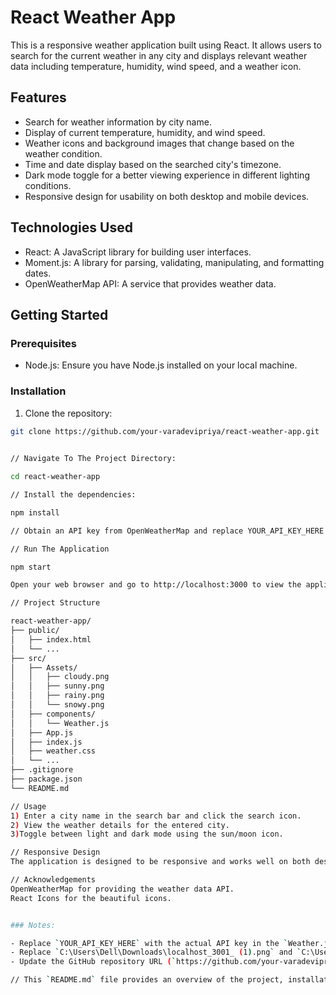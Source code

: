 # React Weather App

This is a responsive weather application built using React. It allows users to search for the current weather in any city and displays relevant weather data including temperature, humidity, wind speed, and a weather icon.

## Features

- Search for weather information by city name.
- Display of current temperature, humidity, and wind speed.
- Weather icons and background images that change based on the weather condition.
- Time and date display based on the searched city's timezone.
- Dark mode toggle for a better viewing experience in different lighting conditions.
- Responsive design for usability on both desktop and mobile devices.

## Technologies Used

- React: A JavaScript library for building user interfaces.
- Moment.js: A library for parsing, validating, manipulating, and formatting dates.
- OpenWeatherMap API: A service that provides weather data.

## Getting Started

### Prerequisites

- Node.js: Ensure you have Node.js installed on your local machine.

### Installation

1. Clone the repository:

```bash
git clone https://github.com/your-varadevipriya/react-weather-app.git

  
// Navigate To The Project Directory:

cd react-weather-app

// Install the dependencies:

npm install

// Obtain an API key from OpenWeatherMap and replace YOUR_API_KEY_HERE in the Weather.js file with your actual API key.

// Run The Application

npm start

Open your web browser and go to http://localhost:3000 to view the application.

// Project Structure

react-weather-app/
├── public/
│   ├── index.html
│   └── ...
├── src/
│   ├── Assets/
│   │   ├── cloudy.png
│   │   ├── sunny.png
│   │   ├── rainy.png
│   │   └── snowy.png
│   ├── components/
│   │   └── Weather.js
│   ├── App.js
│   ├── index.js
│   ├── weather.css
│   └── ...
├── .gitignore
├── package.json
└── README.md

// Usage
1) Enter a city name in the search bar and click the search icon.
2) View the weather details for the entered city.
3)Toggle between light and dark mode using the sun/moon icon.

// Responsive Design
The application is designed to be responsive and works well on both desktop and mobile devices. Media queries are used to adjust the layout and styling for different screen sizes.

// Acknowledgements
OpenWeatherMap for providing the weather data API.
React Icons for the beautiful icons.


### Notes:

- Replace `YOUR_API_KEY_HERE` with the actual API key in the `Weather.js` file.
- Replace `C:\Users\Dell\Downloads\localhost_3001_ (1).png` and `C:\Users\Dell\Downloads\localhost_3001_.png` with the actual paths  screenshots.
- Update the GitHub repository URL (`https://github.com/your-varadevipriya/react-weather-app.git`) 

// This `README.md` file provides an overview of the project, installation instructions, usage guidelines, and other relevant information to help users and contributors understand and use the application.

